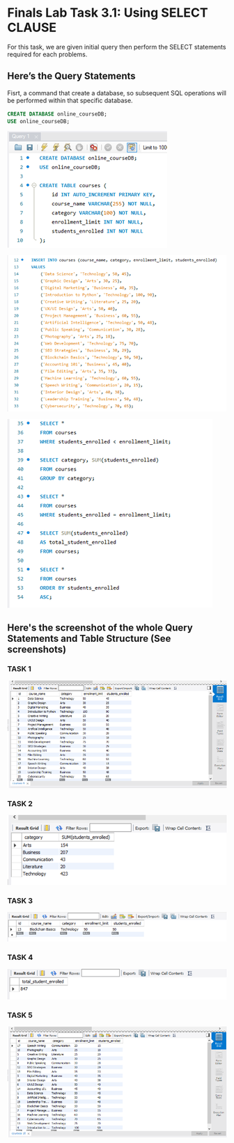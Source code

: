 # Finals Lab Task 3.1: Using SELECT CLAUSE
For this task, we are given initial query then perform the SELECT statements required for each problems. 

## Here’s the Query Statements

Fisrt, a command that create a database, so subsequent SQL operations will be performed within that specific database.
```sql
CREATE DATABASE online_courseDB;
USE online_courseDB;
```

![Sample Output](image/1.PNG)


![Sample Output](image/2.PNG)


![Sample Output](image/3.PNG)

## Here's the screenshot of the whole Query Statements and Table Structure (See screenshots)

### TASK 1

![Sample Output](image/1select.PNG)

### TASK 2

![Sample Output](image/2select.PNG)

### TASK 3

![Sample Output](image/3select.PNG)

### TASK 4

![Sample Output](image/4select.PNG)

### TASK 5

![Sample Output](image/5select.PNG)
